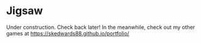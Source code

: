 # Jigsaw

Under construction. Check back later! In the meanwhile, check out my other games at https://skedwards88.github.io/portfolio/
